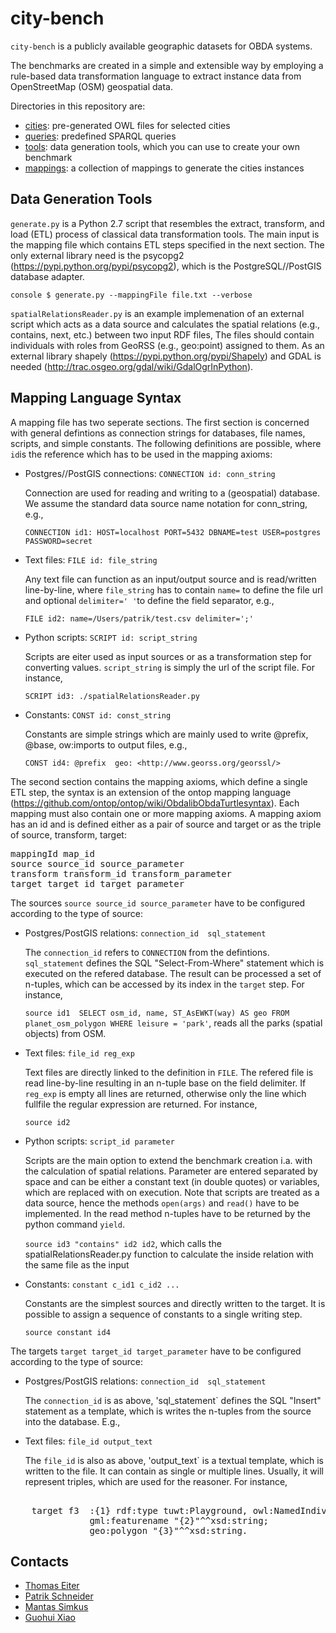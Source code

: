 city-bench
==========

`city-bench` is a publicly available geographic datasets for OBDA systems.

The benchmarks are created in a simple and extensible way by
employing a rule-based data transformation language to extract
instance data from OpenStreetMap (OSM) geospatial data.

Directories in this repository are:

* [cities](cities): pre-generated OWL files for selected cities
* [queries](queries): predefined SPARQL queries
* [tools](tools): data generation tools, which you can use to create your own benchmark
* [mappings](mappings): a collection of mappings to generate the cities instances 

Data Generation Tools
---------------------

`generate.py` is a Python 2.7 script that resembles the extract,
transform, and load (ETL) process of classical data transformation
tools. The main input is the mapping file which contains ETL steps
specified in the next section. The only external library need is the
psycopg2 (https://pypi.python.org/pypi/psycopg2), which is the
PostgreSQL//PostGIS database adapter.

```console $ generate.py --mappingFile file.txt --verbose ```

`spatialRelationsReader.py` is an example implemenation of an external
script which acts as a data source and calculates the spatial
relations (e.g., contains, next, etc.) between two input RDF files,
The files should contain individuals with roles from GeoRSS (e.g.,
geo:point) assigned to them. As an external library shapely
(https://pypi.python.org/pypi/Shapely) and GDAL is needed
(http://trac.osgeo.org/gdal/wiki/GdalOgrInPython).

Mapping Language Syntax
-----------------------

A mapping file has two seperate sections. The first section is 
concerned with general defintions as connection strings 
for databases, file names, scripts, and simple constants. 
The following definitions are possible, where `id`is the 
reference which has to be used in the mapping axioms:

* Postgres//PostGIS connections: `CONNECTION id: conn_string`

   Connection are used for reading and writing to a (geospatial) database. We assume the standard data source name notation for conn_string, e.g.,
   
   `CONNECTION id1: HOST=localhost PORT=5432 DBNAME=test USER=postgres PASSWORD=secret`

* Text files: `FILE id: file_string`

   Any text file can function as an input/output source and is read/written line-by-line, where `file_string` has to contain `name=` to define the file url and optional `delimiter=' '`to define the field separator, e.g.,
   
   `FILE id2: name=/Users/patrik/test.csv delimiter=';'`
   

* Python scripts: `SCRIPT id: script_string`
 
   Scripts are eiter used as input sources or as a transformation step for converting values. `script_string` is simply the url of the script file. For instance, 

   `SCRIPT id3: ./spatialRelationsReader.py`

* Constants: `CONST id: const_string`

   Constants are simple strings which are mainly used to write @prefix, @base, ow:imports to output files, e.g.,
   
   `CONST id4: @prefix  geo: <http://www.georss.org/georssl/>`


The second section contains the mapping axioms, which define a 
single ETL step, the syntax is an extension of the ontop mapping language 
(https://github.com/ontop/ontop/wiki/ObdalibObdaTurtlesyntax).
Each mapping must also contain one or more mapping axioms.
A mapping axiom has an id and is defined either as a pair of source and target
or as the triple of source, transform, target:

<pre>
mappingId map_id
source source_id source_parameter
transform transform_id transform_parameter
target target_id target_parameter
</pre>

The sources `source source_id source_parameter` have to be configured according 
to the type of source:

* Postgres/PostGIS relations: `connection_id  sql_statement`

   The `connection_id` refers to `CONNECTION` from the defintions. 
`sql_statement` defines the SQL "Select-From-Where" statement which is
executed on the refered database.  The result can be processed a set
of n-tuples, which can be accessed by its index in the `target` step. For instance, 

   `source id1  SELECT osm_id, name, ST_AsEWKT(way) AS geo FROM planet_osm_polygon WHERE leisure = 'park'`, reads all the parks (spatial objects) from OSM.


* Text files: `file_id reg_exp`

   Text files are directly linked to the definition in `FILE`. The refered file is read line-by-line resulting in an n-tuple base on the field delimiter. If `reg_exp` is empty all lines are returned, otherwise only the line which fullfile the regular expression are returned. For instance, 
   
   `source id2`

* Python scripts:  `script_id parameter`

    Scripts are the main option to extend the benchmark creation i.a. with the calculation of spatial relations. Parameter are entered separated by space and can be either a constant text (in double quotes) or variables, which are replaced with on execution. Note that scripts are treated as a data source, hence the methods `open(args)` and `read()` have to be implemented. In the read method n-tuples have to be returned by the python command `yield`.

   `source id3 "contains" id2 id2`, which calls the spatialRelationsReader.py function to calculate the inside relation with the same file as the input

* Constants: `constant c_id1 c_id2 ...`

    Constants are the simplest sources and directly written to the target. It is possible to assign a sequence of constants to a single writing step.

   `source constant id4`
   
The targets `target target_id target_parameter` have to be configured according to the type 
of source:

* Postgres/PostGIS relations: `connection_id  sql_statement`

   The `connection_id` is as above, 'sql_statement` defines the SQL "Insert" statement as 
a template, which is writes the n-tuples from the source into the database. E.g., 

* Text files: `file_id output_text`

   The `file_id` is also as above, 'output_text` is a textual template, which is written to the file. It can contain as single or multiple lines.  Usually, it will represent triples, which are used for the reasoner. For instance, 

<pre> 
    target f3  :{1} rdf:type tuwt:Playground, owl:NamedIndividual;
               gml:featurename "{2}"^^xsd:string; 
               geo:polygon "{3}"^^xsd:string.
</pre> 


Contacts
--------
* [Thomas Eiter](http://www.kr.tuwien.ac.at/staff/eiter/)
* [Patrik Schneider](http://www.kr.tuwien.ac.at/staff/patrik/)
* [Mantas Simkus](http://www.dbai.tuwien.ac.at/staff/simkus/)
* [Guohui Xiao](http://www.ghxiao.org)
